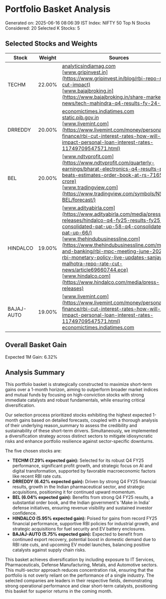 # Portfolio Basket Analysis
Generated on: 2025-06-16 08:06:39 IST
Index: NIFTY 50
Top N Stocks Considered: 20
Selected K Stocks: 5

## Selected Stocks and Weights

| Stock | Weight | Sources |
|-------|--------|---------|
| TECHM | 22.00% | [analyticsindiamag.com](https://analyticsindiamag.com/news/tech-mahindra/)<br>[www.gripinvest.in](https://www.gripinvest.in/blog/rbi-repo-rate-cut-impact)<br>[www.bajajbroking.in](https://www.bajajbroking.in/share-market-news/tech-mahindra-q4-results-fy-24-25) |
| DRREDDY | 20.00% | [economictimes.indiatimes.com](https://economictimes.indiatimes.com/dr-reddys-laboratories-ltd/stocks/companyid-13841.cms)<br>[static.pib.gov.in](https://static.pib.gov.in/WriteReadData/specificdocs/documents/2025/may/doc2025518556901.pdf)<br>[www.livemint.com](https://www.livemint.com/money/personal-finance/rbi-cut-interest-rates-how-will-it-impact-personal-loan-interest-rates-11749709547571.html) |
| BEL | 20.00% | [www.ndtvprofit.com](https://www.ndtvprofit.com/quarterly-earnings/bharat-electronics-q4-results-profit-beats-estimates-order-book-at-rs-71650-crore)<br>[www.tradingview.com](https://www.tradingview.com/symbols/NSE-BEL/forecast/) |
| HINDALCO | 19.00% | [www.adityabirla.com](https://www.adityabirla.com/media/press-releases/hindalco-q4-fy25-results-fy25-consolidated-pat-up-58-q4-consolidated-pat-up-66/)<br>[www.thehindubusinessline.com](https://www.thehindubusinessline.com/money-and-banking/rbi-mpc-meeting-june-2025-rbi-monetary-policy-live-updates-sanjay-malhotra-repo-rate-cut-news/article69660744.ece)<br>[www.hindalco.com](https://www.hindalco.com/media/press-releases) |
| BAJAJ-AUTO | 19.00% | [www.livemint.com](https://www.livemint.com/money/personal-finance/rbi-cut-interest-rates-how-will-it-impact-personal-loan-interest-rates-11749709547571.html)<br>[economictimes.indiatimes.com](https://economictimes.indiatimes.com/bajaj-auto-ltd/stocksupdate/companyid-21430.cms) |

## Overall Basket Gain

Expected 1M Gain: 6.32%

## Analysis Summary

This portfolio basket is strategically constructed to maximize short-term gains over a 1-month horizon, aiming to outperform broader market indices and mutual funds by focusing on high-conviction stocks with strong immediate catalysts and robust fundamentals, while ensuring critical diversification. 

Our selection process prioritized stocks exhibiting the highest expected 1-month gains based on detailed forecasts, coupled with a thorough analysis of their underlying reason_summary to assess the credibility and sustainability of these short-term drivers. Simultaneously, we implemented a diversification strategy across distinct sectors to mitigate idiosyncratic risks and enhance portfolio resilience against sector-specific downturns.

The five chosen stocks are:
*   **TECHM (7.29% expected gain):** Selected for its robust Q4 FY25 performance, significant profit growth, and strategic focus on AI and digital transformation, supported by favorable macroeconomic factors like recent RBI rate cuts.
*   **DRREDDY (6.42% expected gain):** Driven by strong Q4 FY25 financial results, growth in the Indian pharmaceutical sector, and strategic acquisitions, positioning it for continued upward momentum.
*   **BEL (6.04% expected gain):** Benefits from strong Q4 FY25 results, a substantial order book, and the Indian government's 'Make in India' defense initiatives, ensuring revenue visibility and sustained investor confidence.
*   **HINDALCO (5.95% expected gain):** Poised for gains from record FY25 financial performance, supportive RBI policies for industrial growth, and strategic acquisitions for fuel security and EV battery enclosures.
*   **BAJAJ-AUTO (5.75% expected gain):** Expected to benefit from continued export recovery, potential boost in domestic demand due to RBI rate cuts, and upcoming EV model launches, balancing positive catalysts against supply chain risks.

This basket achieves diversification by including exposure to IT Services, Pharmaceuticals, Defense Manufacturing, Metals, and Automotive sectors. This multi-sector approach reduces concentration risk, ensuring that the portfolio is not overly reliant on the performance of a single industry. The selected companies are leaders in their respective fields, demonstrating strong operational performance and clear short-term catalysts, positioning this basket for superior returns in the coming month.
